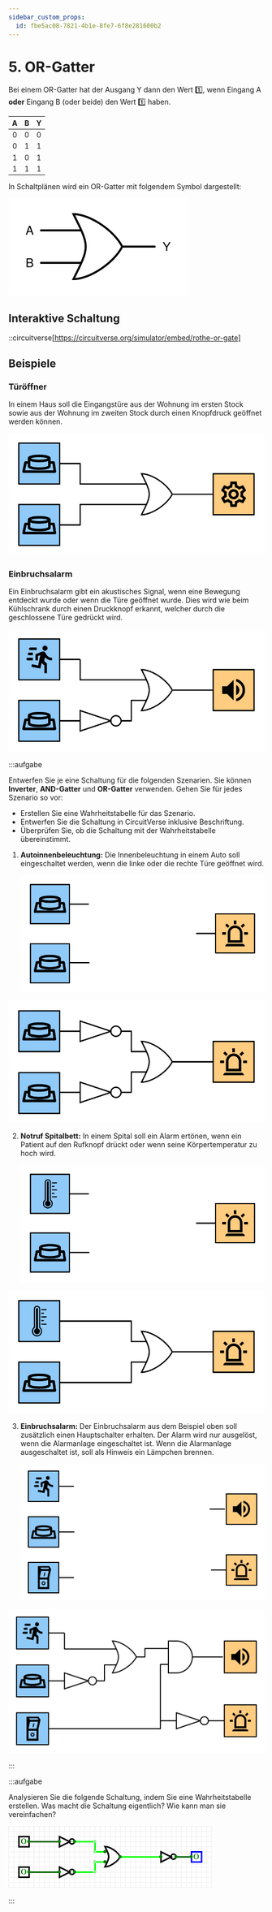```yaml
---
sidebar_custom_props:
  id: fbe5ac08-7821-4b1e-8fe7-6f8e281600b2
---
```


# 5. OR-Gatter

Bei einem OR-Gatter hat der Ausgang Y dann den Wert 1️⃣, wenn Eingang A **oder** Eingang B (oder beide) den Wert 1️⃣ haben.

<div className="slim-table">

|   A   |   B   |   Y   |
| :---: | :---: | :---: |
|   0   |   0   |   0   |
|   0   |   1   |   1   |
|   1   |   0   |   1   |
|   1   |   1   |   1   |
</div>

In Schaltplänen wird ein OR-Gatter mit folgendem Symbol dargestellt:

![Symbol für ein OR-Gatter](images/05-or-gate.svg)

## Interaktive Schaltung

::circuitverse[https://circuitverse.org/simulator/embed/rothe-or-gate]

## Beispiele

### Türöffner

In einem Haus soll die Eingangstüre aus der Wohnung im ersten Stock sowie aus der Wohnung im zweiten Stock durch einen Knopfdruck geöffnet werden können.

![](images/05-door-opener.svg)

### Einbruchsalarm

Ein Einbruchsalarm gibt ein akustisches Signal, wenn eine Bewegung entdeckt wurde oder wenn die Türe geöffnet wurde. Dies wird wie beim Kühlschrank durch einen Druckknopf erkannt, welcher durch die geschlossene Türe gedrückt wird.

![](images/05-intruder-alert.svg)

:::aufgabe
<Answer type="state" webKey="98fe207c-9fe5-400b-a02f-054f728aa537" />

Entwerfen Sie je eine Schaltung für die folgenden Szenarien. Sie können **Inverter**, **AND-Gatter** und **OR-Gatter** verwenden. Gehen Sie für jedes Szenario so vor:

- Erstellen Sie eine Wahrheitstabelle für das Szenario.
- Entwerfen Sie die Schaltung in CircuitVerse inklusive Beschriftung.
- Überprüfen Sie, ob die Schaltung mit der Wahrheitstabelle übereinstimmt.

1. **Autoinnenbeleuchtung:** Die Innenbeleuchtung in einem Auto soll eingeschaltet werden, wenn die linke oder die rechte Türe geöffnet wird.

    ![](images/05-ex-car-light.svg)

    <Answer type="text" webKey="bf765112-3293-4b61-89d5-e45affeb9c7c" />

<Solution webKey="9bbc1634-68b8-4344-b4ce-f7a5b54dd38a">

![](images/05-ex-car-light-solution.svg)

</Solution>


2. **Notruf Spitalbett:** In einem Spital soll ein Alarm ertönen, wenn ein Patient auf den Rufknopf drückt oder wenn seine Körpertemperatur zu hoch wird.

    ![](images/05-ex-hospital.svg)

    <Answer type="text" webKey="cc161f1a-0996-40c9-98ab-1054cc065334" />

<Solution webKey="9bbc1634-68b8-4344-b4ce-f7a5b54dd38a">

![](images/05-ex-hospital-solution.svg)

</Solution>

3. **Einbruchsalarm:** Der Einbruchsalarm aus dem Beispiel oben soll zusätzlich einen Hauptschalter erhalten. Der Alarm wird nur ausgelöst, wenn die Alarmanlage eingeschaltet ist. Wenn die Alarmanlage ausgeschaltet ist, soll als Hinweis ein Lämpchen brennen.

    ![](images/05-ex-intruder-alert.svg)

    <Answer type="text" webKey="a92cb40d-aaa2-4b75-b045-ea088d117ebc" />

<Solution webKey="9bbc1634-68b8-4344-b4ce-f7a5b54dd38a">

![](images/05-ex-intruder-alert-solution.svg)

</Solution>
:::


:::aufgabe
<Answer type="state" webKey="4e2ebdfc-abdf-43ec-969d-a1df5d3fce5b" />

Analysieren Sie die folgende Schaltung, indem Sie eine Wahrheitstabelle erstellen. Was macht die Schaltung eigentlich? Wie kann man sie vereinfachen?

![](images/05-cv-not-or-not.png)

<Answer type="text" webKey="31754196-92ac-4e16-942e-5532c73b4aa8" />

:::
